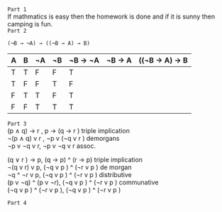 ```Part 1```  
If mathmatics is easy then the homework is done and if it is sunny then camping is fun.  
```Part 2```  
```
(¬B → ¬A) → ((¬B → A) → B)
```

| A | B | ¬A | ¬B | ¬B -> ¬A | ¬B -> A | ((¬B -> A) -> B
|---|---|--- |--- | -------- | ------- | ---------------
| T | T | F  | F  | T        |         |
| T | F | F  | T  | F        |         |
| F | T | T  | F  | T        |         |
| F | F | T  | T  | T        |         |
 ```Part 3```  
(p ∧ q) → r , p → (q → r ) triple implication  
¬(p ∧ q) v r , ¬p v (¬q v r ) demorgans  
¬p v ¬q v r, ¬p v ¬q v r assoc.  
  
(q ∨ r ) → p, (q → p) ^ (r → p) triple implication    
¬(q v r) v p, (¬q v p ) ^ (¬r v p ) de morgan  
¬q ^ ¬r v p, (¬q v p ) ^ (¬r v p ) distributive  
(p v ¬q) ^ (p v ¬r), (¬q v p ) ^ (¬r v p ) communative  
(¬q v p ) ^ (¬r v p ), (¬q v p ) ^ (¬r v p )  
  
```Part 4```  
